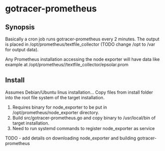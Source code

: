 # gotracer-prometheus

## Synopsis

Basically a cron job runs gotracer-prometheus every 2 minutes.  The output is placed in /opt/prometheus/textfile_collector (TODO change /opt to /var for output data).

Any Prometheus installation accessing the node exporter will have data like example at /opt/prometheus//textfile_collector/epsolar.prom

## Install

Assumes Debian/Ubuntu linus installation... Copy files from install folder into the root file system of the target installation.

1) Requires binary for node_exporter to be put in /opt/prometheus/node_exporter directory.
2) Build src/gotracer-prometheus.go and copy binary to /usr/local/bin of target installation.
3) Need to run systemd commands to register node_exporter as service

TODO - add details on downloading node_exporter and building gotracer-prometheus

